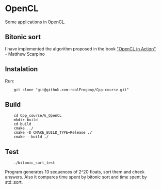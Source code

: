 # OpenCL
Some applications in OpenCL.

## Bitonic sort
I have implemented the algorithm proposed in the book ["OpenCL in Action"](https://www.amazon.com/OpenCL-Action-Accelerate-Graphics-Computations/dp/1617290173) - Matthew Scarpino

## Instalation
Run:

        git clone "git@github.com:realFrogboy/Cpp-course.git"

## Build
        cd Cpp_course/6_OpenCL
        mkdir build
        cd build
        cmake ../
        cmake -D CMAKE_BUILD_TYPE=Release ./
        cmake --build ./

## Test
        ./bitonic_sort_test
        
Program generates 10 sequences of 2^20 floats, sort them and check answers. Also it compares time spent by bitonic sort and time spent by std::sort.